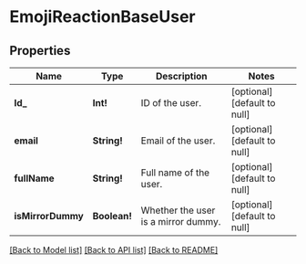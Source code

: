 # EmojiReactionBaseUser

## Properties
Name | Type | Description | Notes
------------ | ------------- | ------------- | -------------
**Id_** | **Int!** | ID of the user.  | [optional] [default to null]
**email** | **String!** | Email of the user.  | [optional] [default to null]
**fullName** | **String!** | Full name of the user.  | [optional] [default to null]
**isMirrorDummy** | **Boolean!** | Whether the user is a mirror dummy.  | [optional] [default to null]

[[Back to Model list]](../README.md#documentation-for-models) [[Back to API list]](../README.md#documentation-for-api-endpoints) [[Back to README]](../README.md)


